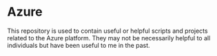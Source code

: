 # Azure
This repository is used to contain useful or helpful scripts and projects related to the Azure platform. They may not be necessarily helpful to all individuals but have been useful to me in the past.
